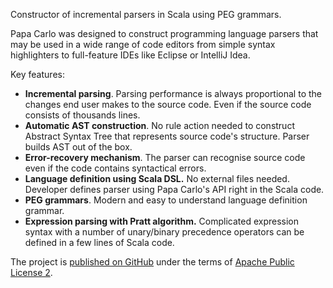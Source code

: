 Constructor of incremental parsers in Scala using PEG grammars.

Papa Carlo was designed to construct programming language parsers that may be
used in a wide range of code editors from simple syntax highlighters to
full-feature IDEs like Eclipse or IntelliJ Idea.

Key features:

 * **Incremental parsing**. Parsing performance is always proportional to the
   changes end user makes to the source code. Even if the source code consists
   of thousands lines.
 * **Automatic AST construction**. No rule action needed to construct Abstract
   Syntax Tree that represents source code's structure. Parser builds AST out of
   the box.
 * **Error-recovery mechanism**. The parser can recognise source code even if
   the code contains syntactical errors.
 * **Language definition using Scala DSL.** No external files needed. Developer
   defines parser using Papa Carlo's API right in the Scala code.
 * **PEG grammars**. Modern and easy to understand language definition grammar.
 * **Expression parsing with Pratt algorithm.** Complicated expression syntax
   with a number of unary/binary precedence operators can be defined in a few
   lines of Scala code.

The project is [published on GitHub](https://github.com/Eliah-Lakhin/papa-carlo)
under the terms of
[Apache Public License 2](https://github.com/Eliah-Lakhin/papa-carlo/blob/master/LICENSE).